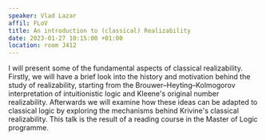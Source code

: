 ```yaml
---
speaker: Vlad Lazar
affil: FLoV
title: An introduction to (classical) Realizability
date: 2023-01-27 10:15:00 +01:00
location: room J412
---
```

I will present some of the fundamental aspects of classical realizability.
Firstly, we will have a brief look into the history and motivation behind the study of realizability, starting from the Brouwer–Heyting–Kolmogorov interpretation of intuitionistic logic and Kleene's original number realizability.
Afterwards we will examine how these ideas can be adapted to classical logic by exploring the mechanisms behind Krivine's classical realizability.
This talk is the result of a reading course in the Master of Logic programme.